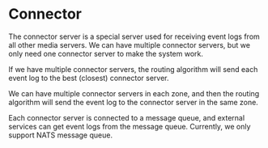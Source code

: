 # Connector

The connector server is a special server used for receiving event logs from all other media servers. We can have multiple connector servers, but we only need one connector server to make the system work.

If we have multiple connector servers, the routing algorithm will send each event log to the best (closest) connector server.

We can have multiple connector servers in each zone, and then the routing algorithm will send the event log to the connector server in the same zone.

Each connector server is connected to a message queue, and external services can get event logs from the message queue. Currently, we only support NATS message queue.
